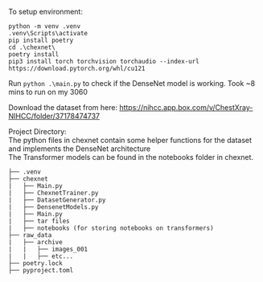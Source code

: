 To setup environment:

```
python -m venv .venv
.venv\Scripts\activate
pip install poetry
cd .\chexnet\ 
poetry install
pip3 install torch torchvision torchaudio --index-url https://download.pytorch.org/whl/cu121
```

Run `python .\main.py` to check if the DenseNet model is working. Took ~8 mins to run on my 3060

Download the dataset from here: https://nihcc.app.box.com/v/ChestXray-NIHCC/folder/37178474737

Project Directory:  
The python files in chexnet contain some helper functions for the dataset and implements the DenseNet architecture  
The Transformer models can be found in the notebooks folder in chexnet.
```
├── .venv
├── chexnet
|   ├── Main.py
|   ├── ChexnetTrainer.py
|   ├── DatasetGenerator.py
|   ├── DensenetModels.py
|   ├── Main.py
|   ├── tar files
|   ├── notebooks (for storing notebooks on transformers)
├── raw_data
|   ├── archive
|   |   ├── images_001
|   |   ├── etc...
├── poetry.lock
├── pyproject.toml
```